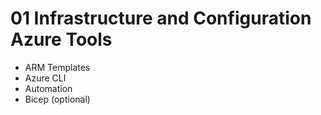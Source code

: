# 01 Infrastructure and Configuration Azure Tools

- ARM Templates
- Azure CLI
- Automation
- Bicep (optional)
